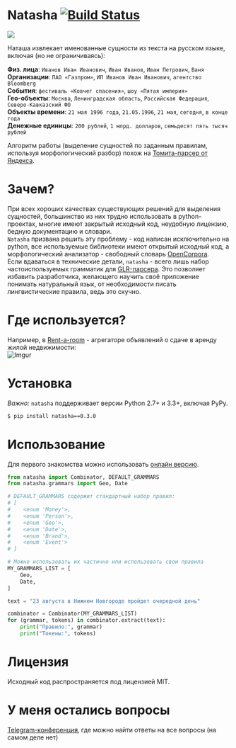 # Natasha [![Build Status](https://travis-ci.org/bureaucratic-labs/natasha.svg?branch=master)](https://travis-ci.org/bureaucratic-labs/natasha)

![](http://i.imgur.com/jQtaSTV.png)

Наташа извлекает именованные сущности из текста на русском языке, включая (но не ограничиваясь):

**Физ. лица**: `Иванов Иван Иванович`, `Иван Иванов`, `Иван Петрович`, `Ваня`  
**Организации**: `ПАО «Газпром»`, `ИП Иванов Иван Иванович`, `агентство Bloomberg`  
**События**: `фестиваль «Ковчег спасения»`, `шоу «Пятая империя»`  
**Гео-объекты**: `Москва`, `Ленинградская область`, `Российская Федерация`, `Северо-Кавказский ФО`  
**Объекты времени**: `21 мая 1996 года`, `21.05.1996`, `21 мая`, `сегодня`, `в конце года`  
**Денежные единицы**: `200 рублей`, `1 млрд. долларов`,  `семьдесят пять тысяч рублей`  

Алгоритм работы (выделение сущностей по заданным правилам, используя морфологический разбор) похож на [Томита-парсер от Яндекса](https://tech.yandex.ru/tomita/).

# Зачем?

При всех хороших качествах существующих решений для выделения сущностей, большинство из них трудно использовать в python-проектах, многие имеют закрытый исходный код, неудобную лицензию, бедную документацию и словари.  
`Natasha` призвана решить эту проблему - код написан исключительно на python, все используемые библиотеки имеют открытый исходный код, а морфологический анализатор - свободный словарь [OpenCorpora](http://opencorpora.org/).  
Если вдаваться в технические детали, `natasha` - всего лишь набор частоиспользуемых грамматик для [GLR-парсера](https://github.com/bureaucratic-labs/yargy). Это позволяет избавить разработчика, желающего научить своё приложение понимать натуральный язык, от необходимости писать лингвистические правила, ведь это скучно.

# Где используется?

Например, в [Rent-a-room](https://rent-a-room.ru) - агрегаторе объявлений о сдаче в аренду жилой недвижимости:  
![Imgur](http://i.imgur.com/iTsBtCS.png)

# Установка

*Важно:* `natasha` поддерживает версии Python 2.7+ и 3.3+, включая PyPy.

```bash
$ pip install natasha==0.3.0
```

# Использование

Для первого знакомства можно использовать [онлайн версию](https://bureaucratic-labs.github.io/natasha/).

```python
from natasha import Combinator, DEFAULT_GRAMMARS
from natasha.grammars import Geo, Date

# DEFAULT_GRAMMARS содержит стандартный набор правил:
# [
#    <enum 'Money'>,
#    <enum 'Person'>,
#    <enum 'Geo'>,
#    <enum 'Date'>,
#    <enum 'Brand'>,
#    <enum 'Event'>
# ]

# Можно использовать их частично или использовать свои правила
MY_GRAMMARS_LIST = [
    Geo,
    Date,
]

text = "23 августа в Нижнем Новгороде пройдет очередной день"

combinator = Combinator(MY_GRAMMARS_LIST)
for (grammar, tokens) in combinator.extract(text):
    print("Правило:", grammar)
    print("Токены:", tokens)
```

# Лицензия

Исходный код распространяется под лицензией MIT.

# У меня остались вопросы
[Telegram-конференция](https://telegram.me/natural_language_processing), где можно найти ответы на все вопросы (на самом деле нет)

